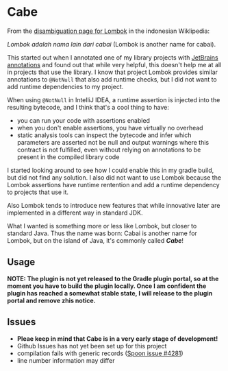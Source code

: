 Cabe
====

From the [disambiguation page for Lombok](https://id.wikipedia.org/wiki/Lombok_(disambiguasi)) in the indonesian Wiklipedia:

_Lombok adalah nama lain dari cabai_ (Lombok is another name for cabai).

This started out when I annotated one of my library projects with [JetBrains annotations](https://github.com/JetBrains/java-annotations) and found out that while very helpful, this doesn't help me at all in projects that use the library. I know that project Lombok provides similar annotations to `@NotNull` that also add runtime checks, but I did not want to add runtime dependencies to my project.

When using `@NotNull` in IntelliJ IDEA, a runtime assertion is injected into the resulting bytecode, and I think that's a cool thing to have:

 - you can run your code with assertions enabled
 - when you don't enable assertions, you have virtually no overhead
 - static analysis tools can inspect the bytecode and infer which parameters are asserted not be null and output warnings where this contract is not fulfilled, even without relying on annotations to be present in the compiled library code 

I started looking around to see how I could enable this in my gradle build, but did not find any solution. I also did not want to use Lombok because the Lombok assertions have runtime rentention and add a runtime dependency to projects that use it. 

Also Lombok tends to introduce new features that while innovative later are implemented in a different way in standard JDK.

What I wanted is something more or less like Lombok, but closer to standard Java. Thus the name was born: Cabai is another name for Lombok, but on the island of Java, it's commonly called ***Cabe***!

Usage
-----

**NOTE: The plugin is not yet released to the Gradle plugin portal, so at the moment you have to build the plugin locally. Once I am confident the plugin has reached a somewhat stable state, I will release to the plugin portal and remove zhis notice.**

Issues
------

- **Pleae keep in mind that Cabe is in a very early stage of development!**
- Github Issues has not yet been set up for this project
- compilation fails with generic records ([Spoon issue #4281](https://github.com/INRIA/spoon/issues/4281))
- line number information may differ
